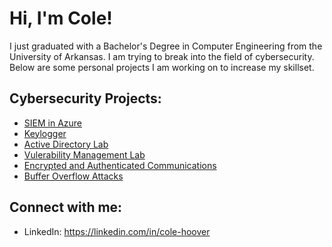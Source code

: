 <h1>Hi, I'm Cole! </h1>

<p> I just graduated with a Bachelor's Degree in Computer Engineering from the University of Arkansas. I am trying to break into the field of cybersecurity. Below are some personal projects I am working on to increase my skillset. </p>

<h2>Cybersecurity Projects:</h2>

  - [SIEM in Azure](https://github.com/colehoover/SIEM-in-Azure)
  - [Keylogger](https://github.com/colehoover/Keylogger)
  - [Active Directory Lab](https://github.com/colehoover/ActiveDirectoryLab)
  - [Vulerability Management Lab](https://github.com/colehoover/VulnerabilityManagementLab)
  - [Encrypted and Authenticated Communications](https://github.com/colehoover/Encrypted-and-Authenticated-Communications)
  - [Buffer Overflow Attacks](https://github.com/colehoover/Buffer-Overflow-Attacks)
  

<h2> Connect with me:</h2>

- LinkedIn: https://linkedin.com/in/cole-hoover


<!--
Here are some ideas to get you started:

- 🔭 I’m currently working on ...
- 🌱 I’m currently learning ...
- 👯 I’m looking to collaborate on ...
- 🤔 I’m looking for help with ...
- 💬 Ask me about ...
- 📫 How to reach me: ...
- 😄 Pronouns: ...
- ⚡ Fun fact: ...
-->
